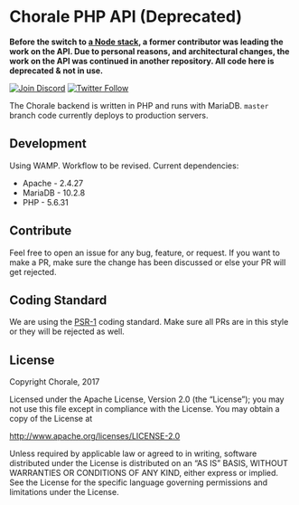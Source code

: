 # Chorale PHP API (Deprecated)

**Before the switch to [a Node stack](https://github.com/choraleapp/chorale-api), a former contributor was leading the work on the API. Due to personal reasons, and architectural changes, the work on the API was continued in another repository. All code here is deprecated & not in use.**

[![Join Discord](https://img.shields.io/discord/330694680318574592.svg?style=flat-square)](https://discord.gg/BUbfvsM)
[![Twitter Follow](https://img.shields.io/twitter/follow/choraleapp.svg?style=social&label=follow)](https://twitter.com/choraleapp)

The Chorale backend is written in PHP and runs with MariaDB. `master` branch code currently deploys to production servers.

## Development

Using WAMP. Workflow to be revised. Current dependencies:

* Apache - 2.4.27
* MariaDB - 10.2.8
* PHP - 5.6.31

## Contribute

Feel free to open an issue for any bug, feature, or request. If you want to make a PR, make sure the change has been discussed or else your PR will get rejected.

## Coding Standard
We are using the [PSR-1](https://github.com/php-fig/fig-standards/blob/master/accepted/PSR-1-basic-coding-standard.md) coding standard. Make sure all PRs are in this style or they will be rejected as well.

## License

Copyright Chorale, 2017

Licensed under the Apache License, Version 2.0 (the “License”); you may not use this file except in compliance with the License. You may obtain a copy of the License at

http://www.apache.org/licenses/LICENSE-2.0

Unless required by applicable law or agreed to in writing, software distributed under the License is distributed on an “AS IS” BASIS, WITHOUT WARRANTIES OR CONDITIONS OF ANY KIND, either express or implied. See the License for the specific language governing permissions and limitations under the License.
